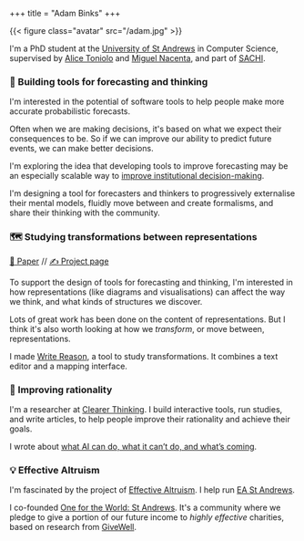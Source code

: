 +++
title = "Adam Binks"
+++

{{< figure class="avatar" src="/adam.jpg" >}}

I'm a PhD student at the [University of St Andrews](https://www.st-andrews.ac.uk/) in Computer Science, supervised by [Alice Toniolo](https://at258.host.cs.st-andrews.ac.uk/) and [Miguel Nacenta](http://nacenta.com), and part of [SACHI](https://sachi.cs.st-andrews.ac.uk/people/).

### 🔭 Building tools for forecasting and thinking

I'm interested in the potential of software tools to help people make more accurate probabilistic forecasts.

Often when we are making decisions, it's based on what we expect their consequences to be. So if we can improve our ability to predict future events, we can make better decisions.

I'm exploring the idea that developing tools to improve forecasting may be an especially scalable way to [improve institutional decision-making](https://80000hours.org/problem-profiles/improving-institutional-decision-making/).

I'm designing a tool for forecasters and thinkers to progressively externalise their mental models, fluidly move between and create formalisms, and share their thinking with the community.

### 🗺️ Studying transformations between representations

[📜 Paper](https://doi.org/10.1016/j.ijhcs.2022.102851) // [✍️ Project page](https://adambinks.me/write-reason)

To support the design of tools for forecasting and thinking, I'm interested in how representations (like diagrams and visualisations) can affect the way we think, and what kinds of structures we discover.

Lots of great work has been done on the content of representations. But I think it's also worth looking at how we *transform*, or move between, representations.

I made [Write Reason](https://adambinks.me/write-reason), a tool to study transformations. It combines a text editor and a mapping interface.


### 🧠 Improving rationality

I'm a researcher at [Clearer Thinking](https://clearerthinking.org/). I build interactive tools, run studies, and write articles, to help people improve their rationality and achieve their goals.

I wrote about [what AI can do, what it can’t do, and what’s coming](https://www.clearerthinking.org/post/what-ai-can-do-what-it-can-t-do-and-what-s-coming).

### 💡 Effective Altruism

I'm fascinated by the project of [Effective Altruism](https://www.effectivealtruism.org/). I help run [EA St Andrews](https://www.eastandrews.org/).

I co-founded [One for the World: St Andrews](https://www.facebook.com/OneForTheWorldStAndrews). It's a community where we pledge to give a portion of our future income to *highly effective* charities, based on research from [GiveWell](https://www.givewell.org/).